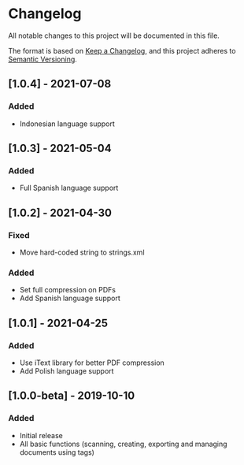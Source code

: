 # Changelog
All notable changes to this project will be documented in this file.

The format is based on [Keep a Changelog](https://keepachangelog.com/en/1.0.0/),
and this project adheres to [Semantic Versioning](https://semver.org/spec/v2.0.0.html).

## [1.0.4] - 2021-07-08
### Added
- Indonesian language support

## [1.0.3] - 2021-05-04
### Added
- Full Spanish language support

## [1.0.2] - 2021-04-30
### Fixed
- Move hard-coded string to strings.xml

### Added
- Set full compression on PDFs
- Add Spanish language support

## [1.0.1] - 2021-04-25
### Added
- Use iText library for better PDF compression
- Add Polish language support

## [1.0.0-beta] - 2019-10-10
### Added
- Initial release
- All basic functions (scanning, creating, exporting and managing documents using tags)

